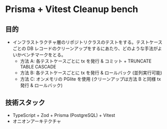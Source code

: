 # Prisma + Vitest Cleanup bench

## 目的
- インフラストラクチャ層のリポジトリクラスのテストをする。テストケースごとの DB レコードのクリーンアップをするにあたり、どのような手法がよいかベンチマークをとる。
    - 方法 A: 各テストケースごとに tx を発行 & コミット + TRUNCATE TABLE CASCADE
    - 方法 B: 各テストケースごとに tx を発行 & ロールバック (並列実行可能)
    - 方法 C: オンメモリの PGlite を使用 (クリーンアップは方法 B と同様 tx 発行 & ロールバック)

## 技術スタック
- TypeScript + Zod + Prisma (PostgreSQL) + Vitest
- オニオンアーキテクチャ
